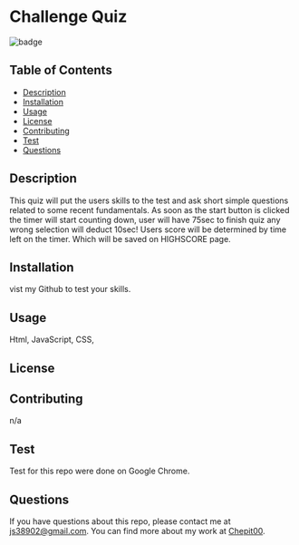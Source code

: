 # Challenge Quiz

![badge](https://img.shields.io/badge/license--blue.svg)

## Table of Contents

- [Description](#description)
- [Installation](#installation)
- [Usage](#usage)
- [License](#license)
- [Contributing](#contributing)
- [Test](#test)
- [Questions](#questions)

## Description

This quiz will put the users skills to the test and ask short simple questions related to some recent fundamentals. As soon as the start button is clicked the timer will start counting down, user will have 75sec to finish quiz any wrong selection will deduct 10sec! Users score will be determined by time left on the timer. Which will be saved on HIGHSCORE page.

## Installation

vist my Github to test your skills.

## Usage

Html, JavaScript, CSS,

## License

## Contributing

n/a

## Test

Test for this repo were done on Google Chrome.

## Questions

If you have questions about this repo, please contact me at js38902@gmail.com. You can find more about my work at [Chepit00](https://github.com/Chepit00/).
